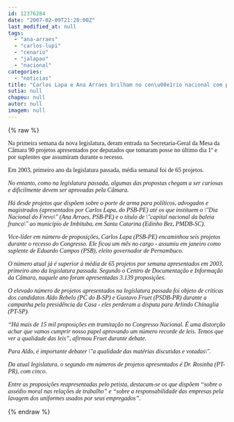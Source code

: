 ```yaml
---
id: 12376284
date: "2007-02-09T21:20:00Z"
last_modified_at: null
tags:
  - "ana-arraes"
  - "carlos-lupi"
  - "cenario"
  - "jalapao"
  - "nacional"
categories:
  - "noticias"
title: "Carlos Lapa e Ana Arraes brilham no cen\u00e1rio nacional com propostas"
sutia: null
chapeu: null
autor: null
imagem: null
---
```

{% raw %}
<p><P><FONT face=Verdana>Na primeira semana da nova legislatura, deram entrada na Secretaria-Geral da Mesa da Câmara 90 projetos apresentados por deputados que tomaram posse no último dia 1º e por suplentes que assumiram durante o recesso.</FONT></P></p>
<p><P><FONT face=Verdana>Em 2003, primeiro ano da legislatura passada, média semanal foi de 65 projetos.</FONT><EM></P></p>
<p><P><FONT face=Verdana>No entanto, como na legislatura passada, algumas das propostas chegam a ser curiosas e dificilmente devem ser aprovadas pela Câmara.</FONT></P></p>
<p><P><FONT face=Verdana>Há desde projetos que dispõem sobre o porte de arma para políticos, advogados e magistrados (apresentados por Carlos Lapa, do PSB-PE) até os que instituem o \"Dia Nacional do Frevo\" (Ana Arraes, PSB-PE) e o título de \"capital nacional da baleia franca\" ao município de Imbituba, em Santa Catarina (Edinho Bez, PMDB-SC).</FONT></P></p>
<p><P><FONT face=Verdana>Vice-líder em número de proposições, Carlos Lapa (PSB-PE) encaminhou seis projetos durante o recesso do Congresso. Ele ficou um mês no cargo - assumiu em janeiro como suplente de Eduardo Campos (PSB), eleito governador de Pernambuco.</FONT></P></p>
<p><P><FONT face=Verdana>O número atual já é superior à média de 65 projetos por semana apresentados em 2003, primeiro ano da legislatura passada. Segundo o Centro de Documentação e Informação da Câmara, naquele ano foram apresentadas 3.139 proposições. </FONT></P></p>
<p><P><FONT face=Verdana>O elevado número de projetos apresentados na legislatura passada foi objeto de críticas dos candidatos Aldo Rebelo (PC do B-SP) e Gustavo Fruet (PSDB-PR) durante a campanha pela presidência da Casa - eles perderam a disputa para Arlindo Chinaglia (PT-SP).</FONT></P></p>
<p><P><FONT face=Verdana>“Há mais de 15 mil proposições em tramitação no Congresso Nacional. É uma distorção achar que vamos cumprir nosso papel aprovando um número recorde de leis. Temos que ver a qualidade das leis”, afirmou Fruet durante debate. </FONT></P></p>
<p><P><FONT face=Verdana>Para Aldo, é importante debater \"a qualidade das matérias discutidas e votadas\".</FONT></P></p>
<p><P><FONT face=Verdana>Da atual legislatura, o segundo em números de projetos apresentados é Dr. Rosinha (PT-PR), com cinco. </FONT></P></p>
<p><P><FONT face=Verdana>Entre as proposições reapresentadas pelo petista, destacam-se os que dispõem “sobre o assédio moral nas relações de trabalho” e “sobre a responsabilidade das empresas pela lavagem dos uniformes usados por seus empregados”. </FONT></P></EM> </p>
{% endraw %}